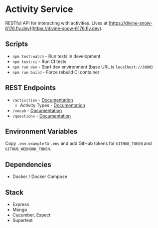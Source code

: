 # Activity Service

RESTful API for interacting with activities. Lives at [https://divine-snow-6176.fly.dev](https://divine-snow-6176.fly.dev).

## Scripts

* `npm test:watch` - Run tests in development
* `npm test:ci` - Run CI tests
* `npm run dev` - Start dev environment (base URL is `localhost://3000`)
* `npm run build` - Force rebuild CI container

## REST Endpoints

* `/activities` - [Documentation](tests/integration/activities.feature)
  * Activity Types - [Documentation](tests/integration/activity-types.feature)
* `/vocab` - [Documentation](tests/integration/vocab.feature)
* `/questions` - [Documentation](tests/integration/question.feature)

## Environment Variables

Copy `.env.example` to `.env` and add GitHub tokens for `GITHUB_TOKEN` and `GITHUB_WEBHOOK_TOKEN`.

## Dependencies

* Docker / Docker Compose

## Stack

* Express
* Mongo
* Cucumber, Expect
* Supertest
